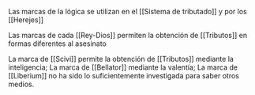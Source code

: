 Las marcas de la lógica se utilizan en el [[Sistema de tributado]] y por los [[Herejes]]

Las marcas de cada [[Rey-Dios]] permiten la obtención de [[Tributos]] en formas diferentes al asesinato

La marca de [[Scivi]] permite la obtención de [[Tributos]] mediante la inteligencia;
La marca de [[Bellator]] mediante la valentía;
La marca de [[Liberium]] no ha sido lo suficientemente investigada para saber otros medios.


